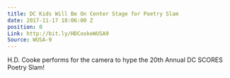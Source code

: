 ```yaml
---
title: DC Kids Will Be On Center Stage for Poetry Slam
date: 2017-11-17 18:06:00 Z
position: 0
Link: http://bit.ly/HDCookeWUSA9
Source: WUSA-9
---
```


H.D. Cooke performs for the camera to hype the 20th Annual DC SCORES Poetry Slam!